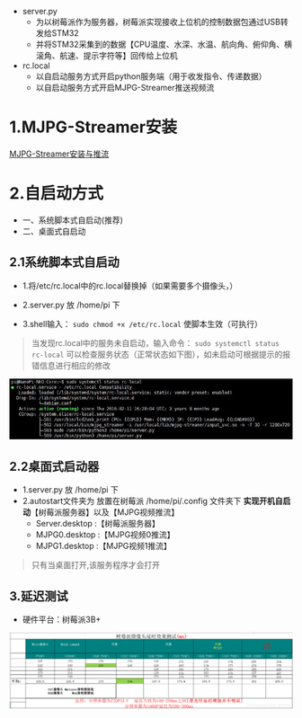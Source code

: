 - server.py 
    - 为以树莓派作为服务器，树莓派实现接收上位机的控制数据包通过USB转发给STM32
    - 并将STM32采集到的数据【CPU温度、水深、水温、航向角、俯仰角、横滚角、航速、提示字符等】回传给上位机
- rc.local 
	- 以自启动服务方式开启python服务端（用于收发指令、传递数据）
	- 以自启动服务方式开启MJPG-Streamer推送视频流
	
# 1.MJPG-Streamer安装
[MJPG-Streamer安装与推流](https://blog.csdn.net/qq_39492932/article/details/84671345)
	
	
# 2.自启动方式
- 一、系统脚本式自启动(推荐)
- 二、桌面式自启动


## 2.1系统脚本式自启动

- 1.将/etc/rc.local中的rc.local替换掉（如果需要多个摄像头，）
- 2.server.py 放 /home/pi 下

- 3.shell输入：
`
sudo chmod +x /etc/rc.local
`
使脚本生效（可执行）

> 当发现rc.local中的服务未自启动，输入命令： `sudo systemctl status rc-local` 可以检查服务状态（正常状态如下图），如未启动可根据提示的报错信息进行相应的修改

![rc.local服务状态](../docs/pictures/status_rc-local.jpg "rc.local服务状态")

## 2.2桌面式启动器	
- 1.server.py 放 /home/pi 下
- 2.autostart文件夹为 放置在树莓派 /home/pi/.config 文件夹下 **实现开机自启动**【树莓派服务器】以及【MJPG视频推流】
	- Server.desktop :【树莓派服务器】
    - MJPG0.desktop :【MJPG视频0推流】
	- MJPG1.desktop :【MJPG视频1推流】
> 只有当桌面打开,该服务程序才会打开


## 3.延迟测试
- 硬件平台：树莓派3B+

![video_delay_test_on_raspberry_pi](../docs/pictures/video_delay_test_on_raspberry_pi.png "树莓派推流延迟测试")